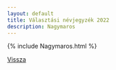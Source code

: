 ```yaml
---
layout: default
title: Választási névjegyzék 2022
description: Nagymaros
---
```


{% include Nagymaros.html %}

[Vissza](./)